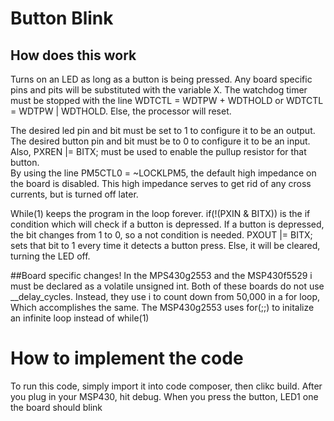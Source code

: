 # Button Blink
## How does this work
Turns on an LED as long as a button is being pressed.
Any board specific pins and pits will be substituted with the variable X.
The watchdog timer must be stopped with the line WDTCTL = WDTPW + WDTHOLD or WDTCTL = WDTPW | WDTHOLD.
Else, the processor will reset.

The desired led pin and bit must be set to 1 to configure it to be an output.
The desired button pin and bit must be to 0 to configure it to be an input.
Also,  PXREN |= BITX; must be used to enable the pullup resistor for that button.     
By using the line PM5CTL0 = ~LOCKLPM5, the default high impedance on the board is disabled.
This high impedance serves to get rid of any cross currents, but is turned off later.

While(1) keeps the program in the loop forever.
if(!(PXIN & BITX)) is the if condition which will check if a button is depressed. 
If a button is depressed, the bit changes from 1 to 0, so a not condition is needed.
PXOUT |= BITX; sets that bit to 1 every time it detects a button press. 
Else, it will be cleared, turning the LED off.

##Board specific changes!
In the MPS430g2553 and the MSP430f5529 i must be declared as a volatile unsigned int.
Both of these boards do not use __delay_cycles. Instead, they use i to count down from 50,000 in a for loop,
Which accomplishes the same.
The MSP430g2553 uses for(;;) to initalize an infinite loop instead of while(1)
# How to implement the code
To run this code, simply import it into code composer, then clikc build. After you plug in your MSP430, hit debug. When you press the button, LED1 one the board should blink